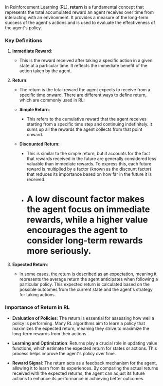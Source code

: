 In Reinforcement Learning (RL), **return** is a fundamental concept that represents the total accumulated reward an agent receives over time from interacting with an environment. It provides a measure of the long-term success of the agent's actions and is used to evaluate the effectiveness of the agent's policy.

### Key Definitions

1. **Immediate Reward**:
    
    - This is the reward received after taking a specific action in a given state at a particular time. It reflects the immediate benefit of the action taken by the agent.
2. **Return**:
    
    - The return is the total reward the agent expects to receive from a specific time onward. There are different ways to define return, which are commonly used in RL:
        
    - **Simple Return**:
        
        - This refers to the cumulative reward that the agent receives starting from a specific time step and continuing indefinitely. It sums up all the rewards the agent collects from that point onward.
    - **Discounted Return**:
        
        - This is similar to the simple return, but it accounts for the fact that rewards received in the future are generally considered less valuable than immediate rewards. To express this, each future reward is multiplied by a factor (known as the discount factor) that reduces its importance based on how far in the future it is received. 
        - # **A low discount factor makes the agent focus on immediate rewards, while a higher value encourages the agent to consider long-term rewards more seriously.**
1. **Expected Return**:
    
    - In some cases, the return is described as an expectation, meaning it represents the average return the agent anticipates when following a particular policy. This expected return is calculated based on the possible outcomes from the current state and the agent's strategy for taking actions.

### Importance of Return in RL

- **Evaluation of Policies**: The return is essential for assessing how well a policy is performing. Many RL algorithms aim to learn a policy that maximizes the expected return, meaning they strive to maximize the long-term rewards from their actions.
    
- **Learning and Optimization**: Returns play a crucial role in updating value functions, which estimate the expected return for states or actions. This process helps improve the agent's policy over time.
    
- **Reward Signal**: The return acts as a feedback mechanism for the agent, allowing it to learn from its experiences. By comparing the actual returns received with the expected returns, the agent can adjust its future actions to enhance its performance in achieving better outcomes.
